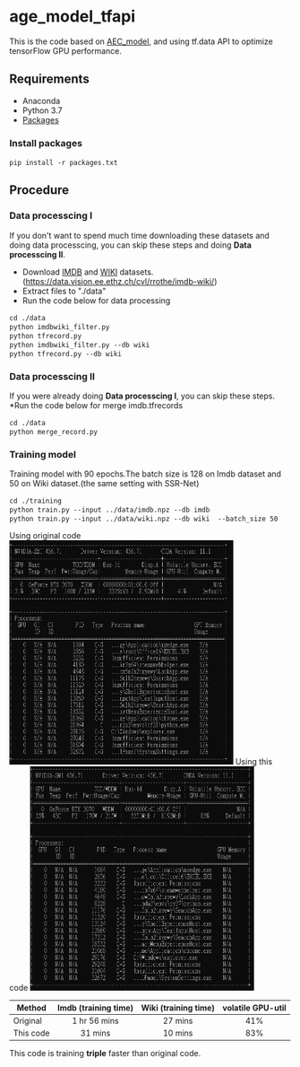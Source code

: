 # age_model_tfapi
This is the code based on [AEC_model](https://github.com/Soyuen/age_estimation_compact_model), and using tf.data API to optimize tensorFlow GPU performance.
## Requirements
* Anaconda
* Python 3.7
* [Packages](https://github.com/Soyuen/age_estimation_compact_model/blob/main/packages.txt)

### Install packages
```
pip install -r packages.txt
```
## Procedure
### Data processcing I
If you don't want to spend much time downloading these datasets and doing data processcing, you can skip these steps and doing **Data processcing II**.
* Download [IMDB](https://data.vision.ee.ethz.ch/cvl/rrothe/imdb-wiki/static/imdb_crop.tar) and [WIKI](https://data.vision.ee.ethz.ch/cvl/rrothe/imdb-wiki/static/wiki_crop.tar) datasets.(https://data.vision.ee.ethz.ch/cvl/rrothe/imdb-wiki/)
* Extract files to "./data"
* Run the code below for data processing
```
cd ./data
python imdbwiki_filter.py
python tfrecord.py
python imdbwiki_filter.py --db wiki
python tfrecord.py --db wiki
```
### Data processcing II
If you were already doing **Data processcing I**, you can skip these steps.
*Run the code below for merge imdb.tfrecords
```
cd ./data
python merge_record.py
```
### Training  model
Training model with 90 epochs.The batch size is 128 on Imdb dataset and 50 on Wiki dataset.(the same setting with SSR-Net)
```
cd ./training
python train.py --input ../data/imdb.npz --db imdb
python train.py --input ../data/wiki.npz --db wiki  --batch_size 50
```
Using original code
<img src="https://github.com/Soyuen/picture/blob/main/gpu1.JPG" width = "400" height = "400" alt="result">
Using this code
<img src="https://github.com/Soyuen/picture/blob/main/gpu2.JPG" width = "400" height = "400" alt="result">


|  Method  | Imdb (training time)  | Wiki (training time)  | volatile GPU-util |
|----------|:---------------------:|:---------------------:|:-----------------:|
| Original |   1 hr 56 mins        |        27 mins        |       41%         |
|This code |       31 mins         |        10 mins        |       83%         | 

This code is training **triple** faster than original code.
